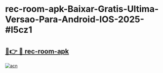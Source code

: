 # rec-room-apk-Baixar-Gratis-Ultima-Versao-Para-Android-IOS-2025-#l5cz1

# <h2><a href="https://ainizakaria.my?title=rec-room-apk&ref=24M">🔗👉 🔴 rec-room-apk</a></h2>

[![acn](https://github.com/user-attachments/assets/0f9c940e-d8b0-45ae-aac7-cd30a18b3e1c)](https://ainizakaria.my?title=rec-room-apk&ref=24M)

